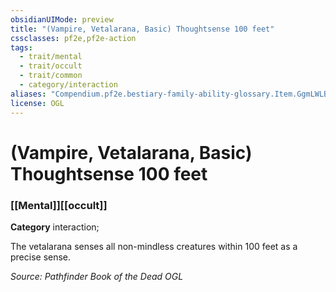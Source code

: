 ```yaml
---
obsidianUIMode: preview
title: "(Vampire, Vetalarana, Basic) Thoughtsense 100 feet"
cssclasses: pf2e,pf2e-action
tags:
  - trait/mental
  - trait/occult
  - trait/common
  - category/interaction
aliases: "Compendium.pf2e.bestiary-family-ability-glossary.Item.GgmLWLBLGaFvunTS"
license: OGL
---
```

# (Vampire, Vetalarana, Basic) Thoughtsense 100 feet

### [[Mental]][[occult]]

**Category** interaction; 




The vetalarana senses all non-mindless creatures within 100 feet as a precise sense.

*Source: Pathfinder Book of the Dead*
*OGL*